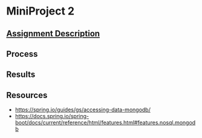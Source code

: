 # MiniProject 2

## [Assignment Description](A4-MP-MS.pdf)

## Process

## Results


## Resources
- https://spring.io/guides/gs/accessing-data-mongodb/
- https://docs.spring.io/spring-boot/docs/current/reference/html/features.html#features.nosql.mongodb
